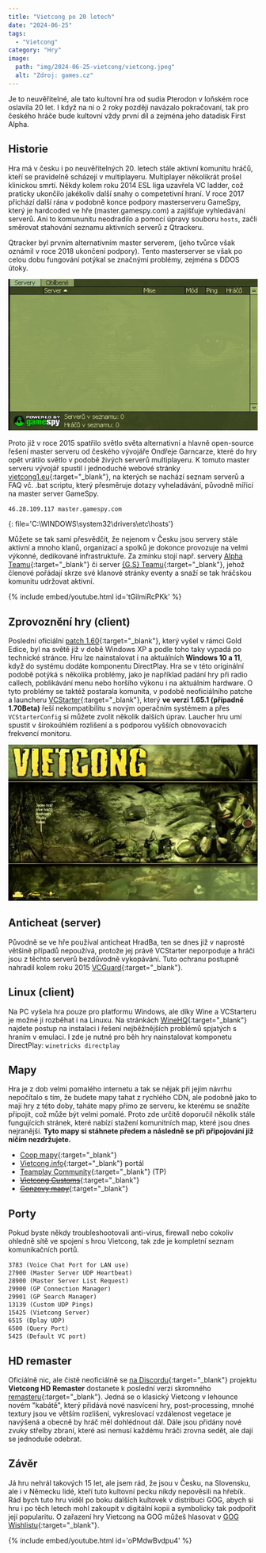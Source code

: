 ```yaml
---
title: "Vietcong po 20 letech"
date: "2024-06-25"
tags: 
  - "Vietcong"
category: "Hry"
image: 
  path: "img/2024-06-25-vietcong/vietcong.jpeg"
  alt: "Zdroj: games.cz"
---
```


Je to neuvěřitelné, ale tato kultovní hra od sudia Pterodon v loňském roce oslavila 20 let. I když na ni o 2 roky později navázalo pokračovaní, tak pro českého hráče bude kultovní vždy první díl a zejména jeho datadisk First Alpha. 

## Historie

Hra má v česku i po neuvěřitelných 20. letech stále aktivní komunitu hráčů, kteří se pravidelně scházejí v multiplayeru. Multiplayer několikrát prošel klinickou smrtí. Někdy kolem roku 2014 ESL liga uzavřela VC ladder, což praticky ukončilo jakékoliv další snahy o competetivní hraní. V roce 2017 přichází další rána v podobně konce podpory masterserveru GameSpy, který je hardcoded ve hře (master.gamespy.com) a zajišťuje vyhledávání serverů. Ani to komununitu neodradilo a pomocí úpravy souboru `hosts`, začli směrovat stahování seznamu aktivních serverů z Qtrackeru. 

Qtracker byl prvním alternativním master serverem, (jeho tvůrce však oznámil v roce 2018 ukončení podpory). Tento masterserver se však po celou dobu fungování potýkal se značnými problémy, zejména s DDOS útoky.

![gamespy](img/2024-06-25-vietcong/gamespy.jpg)

Proto již v roce 2015 spatřilo světlo světa alternativní a hlavně open-source řešení master serveru od českého vývojáře Ondřeje Garncarze, které do hry opět vrátilo světlo v podobě živých serverů multiplayeru. K tomuto master serveru vývojář spustil i jednoduché webové stránky [vietcong1.eu](https://vietcong1.eu/cs/game/faq){:target="_blank"}, na kterých se nachází seznam serverů a FAQ vč. .bat scriptu, který přesměruje dotazy vyheladávání, původně mířicí na master server GameSpy. 

```
46.28.109.117 master.gamespy.com
```
{: file='C:\WINDOWS\system32\drivers\etc\hosts'}

Můžete se tak sami přesvědčit, že nejenom v Česku jsou servery stále aktivní a mnoho klanů, organizací a spolků je dokonce provozuje na velmi výkonné, dedikované infrastruktuře. Za zmínku stojí např. servery [Alpha Teamu](https://www.alpha-team.cz/dedic-server/){:target="_blank"} či server [{G.S} Teamu](https://vietcong1.eu/cs/game/server/176.102.65.132:5434){:target="_blank"}, jehož členové pořádají skrze své klanové stránky eventy a snaží se tak hráčskou komunitu udržovat aktivní. 

{% include embed/youtube.html id='tGilmiRcPKk' %}

## Zprovoznění hry (client)

Poslední oficiální [patch 1.60](https://www.vietcong1.cz/index.php?site=files&file=3){:target="_blank"}, který vyšel v rámci Gold Edice, byl na světě již v době Windows XP a podle toho taky vypadá po technické stránce. Hru lze nainstalovat i na aktuálních **Windows 10 a 11**, když do systému dodáte komponentu DirectPlay. Hra se v této originální podobě potýká s několika problémy, jako je například padání hry při radio callech, poblikávání menu nebo horšího výkonu i na aktuálním hardware. O tyto problémy se taktéž postarala komunita, v podobě neoficiálního patche a launcheru [VCStarter](https://www.vietcong.info/portal/forum/viewthread.php?thread_id=899){:target="_blank"}, který **ve verzi 1.65.1 (případně 1.70Beta)** řeší nekompatibilitu s novým operačním systémem a přes `VCStarterConfig` si můžete zvolit několik dalších úprav. Laucher hru umí spustit v širokoúhlém rozlišení a s podporou vyšších obnovovacích frekvencí monitoru. 

![menu](img/2024-06-25-vietcong/menu.png)

## Anticheat (server)

Původně se ve hře používal anticheat HradBa, ten se dnes již v naprosté většině případů nepoužívá, protože jej právě VCStarter neporpoduje a hráči jsou z těchto serverů bezdůvodně vykopáváni. Tuto ochranu postupně nahradil kolem roku 2015 [VCGuard](https://www.moddb.com/downloads/vcguard-12-1-beta){:target="_blank"}.

## Linux (client)

Na PC vyšela hra pouze pro platformu Windows, ale díky Wine a VCStarteru je možné ji rozběhat i na Linuxu. Na stránkách [WineHQ](https://appdb.winehq.org/objectManager.php?sClass=version&iId=8864){:target="_blank"} najdete postup na instalaci i řešení nejběžnějších problémů spjatých s hraním v emulaci. I zde je nutné pro běh hry nainstalovat komponetu DirectPlay: `winetricks directplay`

## Mapy

Hra je z dob velmi pomalého internetu a tak se nějak při jejím návrhu nepočítalo s tím, že budete mapy tahat z rychlého CDN, ale podobně jako to mají hry z této doby, taháte mapy přímo ze serveru, ke kterému se snažíte připojit, což může být velmi pomalé. Proto zde určitě doporučil několik stále fungujících stránek, které nabízí stažení komunitních map, které jsou dnes nejranější. **Tyto mapy si stáhnete předem a následně se při připojování již ničím nezdržujete.** 

- [Coop mapy](https://www.vietcong-coop.net/site?node_id=6){:target="_blank"}
- [Vietcong.info](https://www.vietcong.info/portal/downloads.php){:target="_blank"} portál
- [Teamplay Community](https://teamplaycommunity.wordpress.com/maps/){:target="_blank"} (TP)
- [~~Vietcong Customs~~](https://vietcong-customs.com/download.php?action=kategorie&kat_id=4){:target="_blank"}
- [~~Gonzovy mapy~~](https://vietcong.7x.cz/edit-panel/download-map){:target="_blank"}

## Porty

Pokud byste někdy troubleshootovali anti-virus, firewall nebo cokoliv ohledně sítě ve spojení s hrou Vietcong, tak zde je kompletní seznam komunikačních portů. 

```
3783 (Voice Chat Port for LAN use)
27900 (Master Server UDP Heartbeat)
28900 (Master Server List Request)
29900 (GP Connection Manager)
29901 (GP Search Manager)
13139 (Custom UDP Pings)
15425 (Vietcong Server)
6515 (Dplay UDP)
6500 (Query Port)
5425 (Default VC port)
```

## HD remaster

Oficiálně nic, ale čistě neoficiálně se [na Discordu](https://discord.gg/D5UugykcHZ){:target="_blank"} projektu **Vietcong HD Remaster** dostanete k poslední verzi skromného [remasteru](https://www.moddb.com/mods/del-vietcong-hd-remaster){:target="_blank"}. Jedná se o klasický Vietcong v lehounce novém "kabátě", který přidává nové nasvícení hry, post-processing, mnohé textury jsou ve větším rozlišení, vykreslovací vzdálenost vegetace je navýšená a obecně by hráč měl dohlédnout dál. Dále jsou přidány nové zvuky střelby zbraní, které asi nemusí každému hráči zrovna sedět, ale dají se jednoduše odebrat.

## Závěr

Já hru nehrál takových 15 let, ale jsem rád, že jsou v Česku, na Slovensku, ale i v Německu lidé, kteří tuto kultovní pecku nikdy nepověsili na hřebík. Rád bych tuto hru viděl po boku dalších kultovek v distribuci GOG, abych si hru i po těch letech mohl zakoupit v digitální kopii a symbolicky tak podpořit její popularitu. O zařazení hry Vietcong na GOG můžeš hlasovat v [GOG Wishlistu](https://www.gog.com/wishlist/games/vietcong){:target="_blank"}.

{% include embed/youtube.html id='oPMdwBvdpu4' %}
